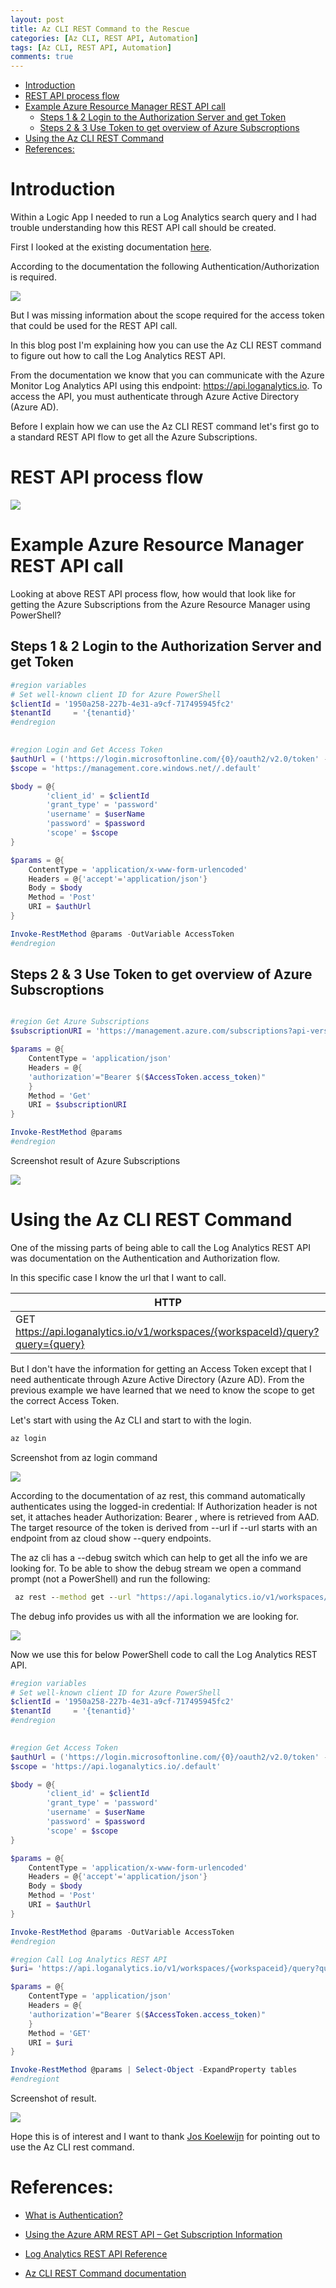 ```yaml
---
layout: post
title: Az CLI REST Command to the Rescue
categories: [Az CLI, REST API, Automation]
tags: [Az CLI, REST API, Automation]
comments: true
---
```


- [Introduction](#introduction)
- [REST API process flow](#rest-api-process-flow)
- [Example Azure Resource Manager REST API call](#example-azure-resource-manager-rest-api-call)
  - [Steps 1 & 2 Login to the Authorization Server and get Token](#steps-1--2-login-to-the-authorization-server-and-get-token)
  - [Steps 2 & 3 Use Token to get overview of Azure Subscroptions](#steps-2--3-use-token-to-get-overview-of-azure-subscroptions)
- [Using the Az CLI REST Command](#using-the-az-cli-rest-command)
- [References:](#references)

# Introduction
Within a Logic App I needed to run a Log Analytics search query and I had trouble understanding how this REST API call should be created.

First I looked at the existing documentation <a href="https://learn.microsoft.com/en-us/rest/api/loganalytics/dataaccess/query/get?tabs=HTTP" target="_blank">here</a>.

According to the documentation the following Authentication/Authorization is required.

![](/assets/20-09-2022-01.png)

But I was missing information about the scope required for the access token that could be used for the REST API call.

In this blog post I'm explaining how you can use the Az CLI REST command to figure out how to call the Log Analytics REST API.

From the documentation we know that you can communicate with the Azure Monitor Log Analytics API using this endpoint: https://api.loganalytics.io. To access the API, you must authenticate through Azure Active Directory (Azure AD).

Before I explain how we can use the Az CLI REST command let's first go to a standard REST API flow to get all the Azure Subscriptions.

# REST API process flow

![](/assets/20-09-2022-02.png)

# Example Azure Resource Manager REST API call

Looking at above REST API process flow, how would that look like for getting the Azure Subscriptions from the Azure Resource Manager using PowerShell?

## Steps 1 & 2 Login to the Authorization Server and get Token

```PowerShell
#region variables
# Set well-known client ID for Azure PowerShell
$clientId = '1950a258-227b-4e31-a9cf-717495945fc2'
$tenantId     = '{tenantid}'
#endregion
 

#region Login and Get Access Token
$authUrl = ('https://login.microsoftonline.com/{0}/oauth2/v2.0/token' -f $tenantid) 
$scope = 'https://management.core.windows.net//.default'

$body = @{
        'client_id' = $clientId
        'grant_type' = 'password'
        'username' = $userName
        'password' = $password
        'scope' = $scope
}

$params = @{
    ContentType = 'application/x-www-form-urlencoded'
    Headers = @{'accept'='application/json'}
    Body = $body
    Method = 'Post'
    URI = $authUrl
}

Invoke-RestMethod @params -OutVariable AccessToken
#endregion
```

## Steps 2 & 3 Use Token to get overview of Azure Subscroptions

```PowerShell

#region Get Azure Subscriptions
$subscriptionURI = 'https://management.azure.com/subscriptions?api-version=2020-01-01'

$params = @{
    ContentType = 'application/json'
    Headers = @{
    'authorization'="Bearer $($AccessToken.access_token)"
    }
    Method = 'Get'
    URI = $subscriptionURI
}

Invoke-RestMethod @params
#endregion
```

Screenshot result of Azure Subscriptions

![](/assets/20-09-2022-03.png)


# Using the Az CLI REST Command

One of the missing parts of being able to call the Log Analytics REST API was documentation on the Authentication and Authorization flow.

In this specific case I know the url that I want to call.

| HTTP | 
|----------------|
| GET https://api.loganalytics.io/v1/workspaces/{workspaceId}/query?query={query}| 

But I don't have the information for getting an Access Token except that I need authenticate through Azure Active Directory (Azure AD). From the previous example we have learned that we need to know the scope to get the correct Access Token.

Let's start with using the Az CLI and start to with the login.

```cmd
az login
```

Screenshot from az login command

![](/assets/20-09-2022-04.png)

According to the documentation of az rest, this command automatically authenticates using the logged-in credential: If Authorization header is not set, it attaches header Authorization: Bearer <token>, where <token> is retrieved from AAD. The target resource of the token is derived from --url if --url starts with an endpoint from az cloud show --query endpoints.

The az cli has a --debug switch which can help to get all the info we are looking for. To be able to show the debug stream we open a command prompt (not a PowerShell) and run the following:


```cmd
 az rest --method get --url "https://api.loganalytics.io/v1/workspaces/{workspace}/query?query={query]" --debug
```

The debug info provides us with all the information we are looking for.

![](/assets/20-09-2022-05.png)

Now we use this for below PowerShell code to call the Log Analytics REST API.

```PowerShell
#region variables
# Set well-known client ID for Azure PowerShell
$clientId = '1950a258-227b-4e31-a9cf-717495945fc2'
$tenantId     = '{tenantid}'
#endregion
 

#region Get Access Token
$authUrl = ('https://login.microsoftonline.com/{0}/oauth2/v2.0/token' -f $tenantid) 
$scope = 'https://api.loganalytics.io/.default'

$body = @{
        'client_id' = $clientId
        'grant_type' = 'password'
        'username' = $userName
        'password' = $password
        'scope' = $scope
}

$params = @{
    ContentType = 'application/x-www-form-urlencoded'
    Headers = @{'accept'='application/json'}
    Body = $body
    Method = 'Post'
    URI = $authUrl
}

Invoke-RestMethod @params -OutVariable AccessToken
#endregion

#region Call Log Analytics REST API
$uri= 'https://api.loganalytics.io/v1/workspaces/{workspaceid}/query?query={query}'

$params = @{
    ContentType = 'application/json'
    Headers = @{
    'authorization'="Bearer $($AccessToken.access_token)"
    }
    Method = 'GET'
    URI = $uri
}

Invoke-RestMethod @params | Select-Object -ExpandProperty tables
#endregiont

```

Screenshot of result.

![](/assets/20-09-2022-06.ng.png)

Hope this is of interest and I want to thank [Jos Koelewijn](https://twitter.com/Jawz_84) for pointing out to use the Az CLI rest command. 

# References:

- [What is Authentication?](https://infotecinformation.wordpress.com/2021/08/06/oauth2/)

- [Using the Azure ARM REST API – Get Subscription Information](https://stefanstranger.github.io/2016/10/29/using-the-azure-arm-rest-api/)

- [Log Analytics REST API Reference](https://learn.microsoft.com/en-us/rest/api/loganalytics/)

- [Az CLI REST Command documentation](https://learn.microsoft.com/en-us/cli/azure/reference-index?view=azure-cli-latest#az-rest)
